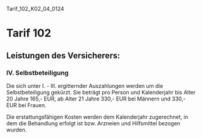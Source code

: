 Tarif_102_K02_04_0124
# Tarif 102
## Leistungen des Versicherers:
### IV. Selbstbeteiligung

Die sich unter I. - III. ergitternder Auszahlungen werden um die Selbstbeteiligung gekürzt. Sie beträgt pro Person und Kalenderjahr bis Alter 20 Jahre 165,- EUR, ab Alter 21 Jahre 330,- EUR bei Männern und 330,- EUR bei Frauen.

Die erstattungsfähigen Kosten werden dem Kalenderjahr zugerechnet, in dem die Behandlung erfolgt ist bzw. Arzneien und Hilfsmittel bezogen wurden.
